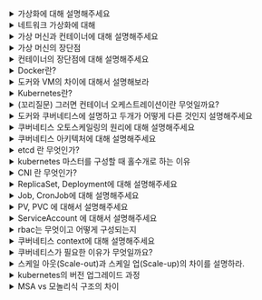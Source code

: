 <details>
<summary>가상화에 대해 설명해주세요</summary>
<div>

##### 가상화의 개념
- 가상화는 물리적 컴퓨터 하드웨어를 추상화하여 논리적인 리소스를 만들어내는 기술입니다.
- 이를 통해 단일 물리 머신을 마치 여러 대의 머신처럼 사용할 수 있으며, 리소스를 효율적으로 활용할 수 있습니다.
- 가상화는 1960년대부터 시작되었지만, 2000년대 초반 하이퍼바이저 기술이 발전하면서 널리 보급되었습니다. (현재는 컨테이너 가상화가 대세)
##### 가상화의 장점
- 하드웨어 자원의 효율적 활용: 단일 물리 머신을 여러 개의 가상 머신으로 분할하여 사용할 수 있습니다.
- 비용 절감: 하드웨어 투자 비용을 줄일 수 있습니다.
- 유연성 및 확장성 향상: 필요에 따라 가상 머신을 쉽게 생성, 삭제, 이동할 수 있습니다.
- 가용성 및 재해 복구 향상: 가상 머신을 백업하여 장애 발생 시 신속하게 복구할 수 있습니다.
##### 가상화의 활용 분야
- 서버 가상화: 단일 물리 서버에 여러 개의 가상 서버를 구축하여 운영할 수 있습니다.
- 데스크톱 가상화: 사용자 PC의 운영체제, 애플리케이션, 데이터를 가상화하여 중앙에서 관리할 수 있습니다.
- 네트워크 가상화: 물리적 네트워크 장비를 가상화하여 유연한 네트워크 구성이 가능합니다.
- 스토리지 가상화: 물리적 스토리지 장비를 가상화하여 논리적 스토리지 풀을 구성할 수 있습니다.

</div>
</details>

<details>
<summary>
네트워크 가상화에 대해
</summary>
<div>

네트워크 가상화는 네트워크 자원을 추상화하여 물리 네트워크 인프라 위에서 다양한 가상 네트워크를 동시에 운영할 수 있도록 만드는 기술입니다. 이를 통해 하드웨어의 물리적 한계를 넘어서서 네트워크 자원을 더 유연하고 효율적으로 사용할 수 있습니다. 
#### 구현 방법
- VLAN (Virtual Local Area Network): VLAN은 물리적 위치에 상관없이 특정 네트워크 기기들을 같은 네트워크로 묶을 수 있게 해주는 기술입니다. 이를 통해 여러 개의 가상 LAN을 하나의 물리적 네트워크 상에서 운영할 수 있습니다.

- VPN (Virtual Private Network): VPN은 공용 인터넷을 통해 가상의 개인 네트워크를 구축하는 기술입니다. 데이터를 암호화하여 안전하게 전송할 수 있으며, 원격지에서도 내부 네트워크에 안전하게 접속할 수 있게 해줍니다.

- SDN (Software Defined Networking): SDN은 네트워크 제어를 프로그래밍 가능한 중앙 집중식 소프트웨어로 이동시켜, 네트워크 하드웨어의 설정과 관리를 소프트웨어를 통해 자동화합니다. 이를 통해 네트워크 자원을 더 유연하고 효율적으로 관리할 수 있습니다.

- NFV (Network Function Virtualization): NFV는 네트워크 기능을 가상화하여 전통적인 네트워크 하드웨어 장비 없이도 네트워크 서비스를 제공할 수 있게 하는 기술입니다. 예를 들어, 가상 방화벽, 가상 로드 밸런서 등을 소프트웨어로 구현할 수 있습니다.

네트워크 가상화를 통해 네트워크 설계와 운영의 복잡성을 줄이고, 비용을 절감하며, 네트워크 자원의 활용도를 높일 수 있습니다. 또한, 네트워크 서비스와 애플리케이션의 배포 속도를 높여 비즈니스의 민첩성을 향상시킬 수 있습니다.
</div>
</details>

<details>
<summary>가상 머신과 컨테이너에 대해 설명해주세요</summary>
<div>

#### 가상 머신(VM)
가가상 머신은 하이퍼바이저(Hypervisor)라는 소프트웨어를 통해 물리적 하드웨어를 추상화하여 만든 가상의 컴퓨터 환경입니다. 각 가상 머신은 완전한 운영 체제를 포함하며, 하드웨어 자원(CPU, 메모리 등)을 할당 받아 독립적으로 실행됩니다. 이는 서로 다른 운영 체제를 단일 물리 서버에서 동시에 실행할 수 있게 해줍니다. VM은 보안과 격리 수준이 높지만, 운영 체제를 포함한 전체 가상화로 인해 상대적으로 더 많은 리소스를 소모하고 성능 오버헤드가 있을 수 있습니다.(무거운 편이면 시작 및 실행 속도가 느림)

#### 컨테이너
컨테이너는 애플리케이션과 그 종속성을 함께 패키징하여, 어느 환경에서든 동일하게 실행될 수 있도록 설계된 가상화 기술입니다. 컨테이너는 운영 체제 수준에서 가상화되며, 단일 호스트 운영 체제의 커널을 여러 컨테이너가 공유합니다. 따라서 각 컨테이너는 가벼우며, 빠르게 시작되고 종료됩니다. 컨테이너는 애플리케이션 개발과 배포를 더욱 빠르고 효율적으로 만들어주지만, VM에 비해 상대적으로 낮은 격리 수준을 제공합니다.

##### 비교
- 격리 수준: VM은 하드웨어 수준에서 완전히 격리된 환경을 제공하는 반면, 컨테이너는 운영 체제 수준에서 가벼운 격리를 제공합니다.
- 성능: 컨테이너는 운영 체제를 공유하기 때문에 VM보다 리소스 소모가 적고, 시작 시간이 빠릅니다.
- 용도: VM은 높은 격리와 보안이 필요한 환경에 적합하고, 컨테이너는 개발과 배포의 속도와 효율성을 중시하는 환경에 적합합니다.
</div>
</details>

<details>
<summary>가상 머신의 장단점</summary>
<div>

#### 장점
- 격리성(Isolation): 각 가상 머신은 독립된 실행 환경을 가지므로, 한 VM에서 발생하는 문제가 다른 VM에 영향을 주지 않습니다. 이로 인해 보안과 안정성이 향상됩니다.
- 유연성(Flexibility): 다양한 운영 체제를 단일 물리 서버에서 실행할 수 있어, 자원을 효율적으로 활용하고 필요에 따라 쉽게 환경을 변경할 수 있습니다.
- 이식성(Portability): 가상 머신은 컴퓨터의 하드웨어 환경에 구애받지 않고, 다른 물리적 또는 가상의 시스템으로 쉽게 이동할 수 있습니다.
- 복구 용이성: 가상 머신의 스냅샷을 생성하여 시스템의 특정 시점을 저장할 수 있으며, 문제 발생 시 빠르게 이전 상태로 복구할 수 있습니다.
#### 단점
- 성능 오버헤드(Performance Overhead): 가상 머신은 완전한 운영 체제를 실행하기 때문에, 물리적 시스템에 비해 추가적인 리소스(메모리, CPU 등)를 소모하며, 이로 인해 성능 저하가 발생할 수 있습니다.
- 초기 구축 비용 증가: 가상화 소프트웨어와 하드웨어 구매 비용이 추가로 발생합니다
- 관리 복잡성: 여러 가상 머신을 관리하는 것은 복잡할 수 있으며, 효율적인 리소스 관리와 보안 정책 유지에 주의가 필요합니다.

</div>
</details>

<details>
<summary>컨테이너의 장단점에 대해 설명해주세요</summary>
<div>

#### 장점
- 경량화: 컨테이너는 운영 체제(OS)의 커널을 여러 컨테이너가 공유하기 때문에, VM보다 훨씬 적은 리소스를 사용합니다. 이로 인해 빠른 시작과 더 효율적인 리소스 사용이 가능합니다.
- 이식성: 컨테이너는 어플리케이션과 그 의존성을 함께 패키징하기 때문에, 개발 환경에서 운영 환경까지 어떤 환경에서도 동일하게 실행될 수 있습니다.
- 빠른 배포와 확장성: 컨테이너의 가벼움은 빠른 시작을 가능하게 하며, 이는 배포 속도를 향상시키고 확장성을 높입니다.
- 지속적 통합 및 지속적 배포(CI/CD) 지원: 컨테이너는 CI/CD 파이프라인과 잘 통합되어, 빠른 반복 개발과 테스트, 배포를 지원합니다.
#### 단점
- 보안 취약성: 컨테이너는 가상 머신에 비해 격리 수준이 낮기 때문에, 하나의 컨테이너에서 발생한 보안 문제가 호스트 OS나 다른 컨테이너에 영향을 줄 수 있습니다.
- 관리 복잡성: 대규모 컨테이너 환경은 관리가 복잡해질 수 있으며, 이를 위해 Kubernetes와 같은 오케스트레이션 도구가 필요할 수 있습니다.
- 스토리지와 네트워킹: 컨테이너는 일시적인 성격을 가지고 있어, 영속적인 데이터 저장이나 복잡한 네트워킹 설정에 있어서 추가적인 고려가 필요합니다.

</div>
</details>

<details>
<summary>Docker란?</summary>
<div>

docker란 애플리케이션을 컨테이너화 하여 개발, 배포, 실행을 용이하게 해주는 오픈 소스 컨테이너화 플랫폼입니다. 컨테이너는 코드, 런타임, 시스템 도구, 시스템 라이브러리 등 애플리케이션이 실행되는데 필요한 모든 것을 포함하며, 이를 통해 애플리케이션이 다양한 환경에서 일관되게 작동할 수 있도록 합니다.

### 도커의 장점

- 컨테이너화: 애플리케이션과 그 종속성을 컨테이너 내에 패키징하여, 소프트웨어를 깨끗하고 일관된 환경에서 실행할 수 있도록 합니다.

- 이식성: 컨테이너는 Docker가 설치된 모든 시스템에서 실행될 수 있으므로, 개발자는 코드가 다른 환경에서 "그냥 작동한다"는 것을 확신할 수 있습니다.

- 버전 관리 및 재현성: Docker 이미지는 애플리케이션의 특정 상태를 캡처하며, 이를 버전 관리하고 필요할 때 쉽게 롤백할 수 있습니다.

- 개발 및 배포의 일관성: 개발부터 테스팅, 프로덕션에 이르기까지 동일한 Docker 컨테이너를 사용함으로써, 소프트웨어 배포의 일관성과 효율성을 높일 수 있습니다.

- 마이크로서비스 아키텍처: Docker는 마이크로서비스 아키텍처를 채택하는 데 이상적인 플랫폼을 제공합니다. 각 서비스를 독립적인 컨테이너로 배포함으로써, 복잡한 애플리케이션을 보다 쉽게 관리하고 확장할 수 있습니다.

### 도커의 단점

- 일부 애플리케이션 호환성 문제: 도커는 리눅스 운영체제에서 실행 가능한 소프트웨어만 지원하므로, 윈도우나 macOS 환경에서 실행되는 일부 애플리케이션은 호환성 문제가 있을 수 있습니다.
- 보안 이슈: 도커 컨테이너는 호스트 운영체제와 격리되어 있지만, 여전히 보안 취약점이 존재할 수 있습니다. 이를 해결하기 위해 보안 모범 사례를 준수해야 합니다.
- 복잡한 네트워킹: 도커 컨테이너 간 네트워킹을 설정하고 관리하는 것이 복잡할 수 있습니다. 이를 해결하기 위해 오케스트레이션 도구(Kubernetes 등)가 필요합니다.
- 데이터 영속성 문제: 도커 컨테이너는 일회성 실행 환경이므로, 컨테이너 내부의 데이터는 영속적이지 않습니다. 이를 해결하기 위해 볼륨 마운팅 등의 기술이 필요합니다. 

</div>
</details>

<details>
<summary>도커와 VM의 차이에 대해서 설명해보라</summary>
<div>


1. 가상화 방식
   - VM은 하이퍼바이저를 사용하여 물리적 서버를 여러 개의 가상 서버로 분할하고, 각각의 가상 서버에 독립적인 운영체제를 설치합니다.
   - 도커는 컨테이너 기술을 사용하여 애플리케이션과 그 실행에 필요한 라이브러리, 종속성 등을 패키징합니다. 컨테이너는 호스트 운영체제의 커널을 공유하므로 별도의 운영체제가 필요하지 않습니다.
2. 리소스 사용량
   - VM은 각각의 가상 서버에 운영체제가 필요하므로 리소스 사용량이 많습니다.
   - 도커 컨테이너는 호스트 운영체제의 커널을 공유하므로 리소스 사용량이 상대적으로 적습니다.
3. 배포 및 이식성
   - VM은 전체 운영체제를 포함하므로 배포와 이식성이 상대적으로 복잡합니다.
   - 도커 컨테이너는 애플리케이션과 종속성만 포함하므로 배포와 이식성이 용이합니다.
4. 보안
   - VM은 각각의 가상 서버가 독립적이므로 보안이 상대적으로 강합니다.
   - 도커 컨테이너는 호스트 운영체제를 공유하므로 보안 이슈가 발생할 수 있습니다. 이를 해결하기 위해 보안 모범 사례를 준수해야 합니다. 

</div>
</details>

<details>
<summary>Kubernetes란?</summary>
<div>

#### 쿠버네티스 개요
Kubernetes는 컨테이너화된 애플리케이션의 배포, 확장 및 관리를 자동화하기 위한 오픈 소스 시스템입니다. Google이 처음 개발했으며, 현재는 Cloud Native Computing Foundation(CNCF)에서 관리하고 있습니다. Kubernetes는 컨테이너의 배치와 스케일링을 간소화하고, 애플리케이션의 가용성을 높이며, 개발과 운영의 일관성을 유지하는 등 다양한 이점을 제공합니다.
#### 쿠버네티스의 주요 기능
- 컨테이너 배포 및 관리: 컨테이너화된 애플리케이션의 배포, 스케일링, 업데이트 등을 자동화합니다.
- 고가용성: 복제본 관리, 자동 복구 등을 통해 애플리케이션의 가용성을 높입니다.
- 서비스 디스커버리: 컨테이너 간 네트워킹과 로드밸런싱을 제공합니다.
- 스토리지 관리: 영구 볼륨 및 볼륨 클레임을 통해 데이터 저장을 관리합니다.
- 배치 실행: 일회성 작업 실행 및 스케줄링을 지원합니다.
##### 쿠버네티스 구성 요소
- 마스터 노드: 클러스터의 제어 및 관리 역할을 수행합니다.
- 워커 노드: 실제 애플리케이션을 실행하는 컴퓨팅 리소스입니다.
- 컨테이너 런타임: 컨테이너를 실행하는 소프트웨어 엔진입니다.
- kubelet: 워커 노드에서 실행되며 컨테이너의 생명주기를 관리합니다.
- kube-proxy: 네트워크 프록시 역할을 수행하여 서비스 간 네트워킹을 제공합니다.
#### 쿠버네티스의 장점
- 확장성: 클러스터 규모를 쉽게 확장할 수 있습니다.
- 자동화: 컨테이너 배포, 스케일링, 복구 등을 자동화할 수 있습니다.
- 고가용성: 복제본 관리와 자동 복구 기능으로 높은 가용성을 제공합니다.
- 오픈소스: 오픈소스 기반으로 개발되어 커뮤니티의 지속적인 발전이 가능합니다.

</div>
</details>

<details>
<summary>(꼬리질문) 그러면 컨테이너 오케스트레이션이란 무엇일까요?</summary>
<div>

컨테이너 오케스트레이션은 여러 컨테이너가 배포, 관리, 확장 및 네트워킹을 효율적으로 할 수 있도록 자동화하는 프로세스를 말합니다. 대규모 시스템에서 수백 또는 수천 개의 컨테이너를 관리하는 것은 매우 복잡할 수 있으므로, 컨테이너 오케스트레이션 도구는 이러한 과정을 단순화하고 자동화하여 개발자와 시스템 관리자의 부담을 줄여줍니다.

#### 컨테이너 오케스트레이션의 주요 기능
- 자동 배포: 애플리케이션을 컨테이너로 패키징하고, 이를 자동으로 배포합니다.
- 스케일링: 애플리케이션의 수요에 따라 컨테이너의 수를 자동으로 늘리거나 줄입니다.
- 로드 밸런싱과 서비스 발견: 외부 트래픽을 컨테이너로 분산시키고, 컨테이너 간 통신을 용이하게 합니다.
- health check & self-recovery: 컨테이너의 상태를 모니터링하고, 문제가 발생하면 자동으로 복구합니다.
- 컨테이너 간 통신과 네트워킹: 컨테이너가 서로 통신할 수 있도록 네트워크 설정을 관리합니다.
이러한 기능들은 컨테이너 오케스트레이션 도구를 사용하여 구현됩니다. Kubernetes, Docker Swarm, Apache Mesos는 가장 인기 있는 컨테이너 오케스트레이션 도구 중 일부입니다. 
</div>
</details>

<details>
<summary>도커와 쿠버네티스에 설명하고 두개가 어떻게 다른 것인지 설명해주세요</summary>
<div>

#### 도커(Docker)
- 도커는 애플리케이션을 컨테이너화하는 기술입니다. 이는 애플리케이션과 그 종속성을 컨테이너라는 격리된 환경에 패키징하여, 어떤 환경에서도 일관된 실행을 보장합니다.
- 도커는 이미지와 컨테이너를 관리하는데 사용되며, 도커 이미지는 애플리케이션을 실행하는데 필요한 모든 파일과 설정을 포함하고 있습니다. 컨테이너는 이 이미지를 실행한 인스턴스입니다.
- 도커 자체도 기본적인 컨테이너 오케스트레이션 기능을 제공하지만, 대규모 시스템에서는 보통 더 전문화된 오케스트레이션 도구를 사용합니다.
#### 쿠버네티스(Kubernetes)
- 쿠버네티스는 컨테이너화된 애플리케이션의 배포, 확장 및 관리를 자동화하기 위한 오픈소스 시스템입니다. 대규모 환경에서 컨테이너를 효율적으로 운영하기 위해 설계되었습니다.
- 쿠버네티스는 컨테이너의 배치, 스케일링, 업데이트, 서비스 디스커버리와 같은 복잡한 관리 작업을 자동화합니다. 이를 통해 개발자는 애플리케이션 개발에 더 집중할 수 있습니다.
- 쿠버네티스는 클러스터라는 형태로 구성되어 있으며, 여러 노드(컨테이너가 실행되는 물리적 또는 가상의 서버) 위에 애플리케이션을 분산시키고 관리합니다.
#### 도커와 쿠버네티스의 차이점
- 도커는 컨테이너를 생성하고 실행하는 기술의 핵심입니다. 컨테이너를 효율적으로 만들고, 실행하며, 관리하는 것에 초점을 맞춥니다.
- 쿠버네티스는 이러한 컨테이너들을 대규모로 관리하기 위한 시스템입니다. 여러 도커 컨테이너를 오케스트레이션하여, 애플리케이션의 배포, 확장 및 운영을 자동화합니다.

</div>
</details>

<details>
<summary>쿠버네티스 오토스케일링의 원리에 대해 설명해주세요</summary>
<div>

쿠버네티스(Kubernetes)의 오토스케일링(Auto-Scaling)은 시스템의 리소스 사용량에 따라 자동으로 파드(Pod)의 수를 조정하는 기능입니다.

##### Horizontal Pod Autoscaler (HPA)
HPA는 파드의 수를 수평적으로 조정하여 애플리케이션을 스케일링합니다. HPA는 주로 CPU 사용량이나 메모리 사용량과 같은 메트릭을 기반으로 파드의 수를 자동으로 늘리거나 줄입니다.

- 동작 원리: HPA는 쿠버네티스 메트릭 API를 통해 파드의 평균 리소스 사용량을 주기적으로 체크합니다. 사용량이 사용자가 설정한 임계값을 초과하면, HPA는 파드의 수를 늘려 부하를 분산시킵니다. 반대로, 리소스 사용량이 임계값 아래로 떨어지면 파드의 수를 줄여 리소스 낭비를 방지합니다.

##### Vertical Pod Autoscaler (VPA)
VPA는 파드의 리소스 요청(requests) 및 한도(limits)를 수직적으로 조정하여 애플리케이션을 스케일링합니다. VPA는 파드가 필요로 하는 CPU와 메모리 양을 자동으로 조정함으로써, 파드가 최적의 리소스를 사용하도록 합니다.

- 동작 원리: VPA는 파드의 리소스 사용 패턴을 분석하여, 각 파드에 대한 최적의 CPU와 메모리 요청 값을 추천합니다. 실제 리소스 사용량이 추천 값과 크게 다를 경우, VPA는 파드를 재시작하고 새로운 리소스 요청 값으로 파드를 구성합니다. 이 과정은 파드가 효율적으로 리소스를 사용하도록 돕습니다.

##### Cluster Autoscaler
또한, 쿠버네티스는 클러스터 자체의 노드 수를 자동으로 조정하는 Cluster Autoscaler도 지원합니다. 파드에 대한 요구가 증가하여 현재 클러스터의 자원으로는 충분하지 않을 때, Cluster Autoscaler는 자동으로 새로운 노드를 추가합니다. 반대로, 많은 노드들이 충분히 활용되지 않을 때는 노드를 제거하여 리소스를 효율적으로 관리합니다.

</div>
</details>

<details>
<summary>쿠버네티스 아키텍처에 대해 설명해주세요</summary>
<div>

마스터 노드(Master Node): 쿠버네티스 클러스터의 관리 및 조정을 담당합니다. 주요 구성 요소는 다음과 같습니다:

API 서버(api-server): 쿠버네티스 API를 제공하며, 사용자, 외부 시스템, 클러스터 내 다른 구성 요소와의 통신 인터페이스 역할을 합니다.
클러스터 저장소(etcd): 클러스터의 모든 상태와 구성을 저장하는 분산 키-값 저장소입니다.
스케줄러(scheduler): 새로 생성된 파드를 적절한 워커 노드에 할당하는 역할을 합니다.
컨트롤러 매니저(controller-manager): 노드 상태, 파드 복제, 엔드포인트 생성 등 다양한 클러스터 상태를 관리하고 조정합니다.
워커 노드(Worker Node): 실제 컨테이너화된 애플리케이션을 실행하는 물리적 또는 가상 머신입니다. 주요 구성 요소는 다음과 같습니다:

쿠블릿(kubelet): 마스터 노드의 명령을 받아 워커 노드에서 컨테이너를 실행하고 관리하는 에이전트입니다.
컨테이너 런타임(container runtime): 컨테이너 실행을 담당하는 소프트웨어로, Docker, containerd 등이 있습니다.
쿠브 프록시(kube-proxy): 워커 노드의 네트워크 프록시로, 쿠버네티스 서비스의 네트워크 통신을 관리합니다.
에티컬 etcd: 클러스터의 모든 구성 정보와 상태 정보를 저장하는 분산 키-값 저장소입니다. 클러스터의 브레인 역할을 하며, 모든 변경 사항은 여기에 저장됩니다.

서비스(Service): 파드의 동적인 집합에 안정적인 네트워크 주소를 제공합니다. 서비스는 파드 간의 통신 및 외부로의 노출을 용이하게 합니다.

네임스페이스(Namespace): 다수의 팀 또는 프로젝트 간의 리소스를 격리하여 관리할 수 있게 해주는 가상 클러스터입니다.


![Untitled](https://prod-files-secure.s3.us-west-2.amazonaws.com/c83d9de0-c055-40be-92e6-a905a5c039c7/1c48c94f-c225-430c-a179-cb0a0dfc0393/Untitled.png)

클러스터의 VM은 크게 ContralPlane와 Worker노드로 나눠지며, 컨트롤 플레인과 노드는 각각의 VM을 사용합니다. 그리고 컨트롤 플레인 보다는 노드의 개수가 일반적으로 더 많습니다. 

마스터-노드 구조로, 모든 명령은 마스터의 API 서버를 호출하고 노드는 마스터와 통신하면서 필요한 작업을 수행합니다.

- 컨트롤 플레인은 노드들을 관리하는 역할을 하고, api-server(모든 요청을 처리하는 핵심 **모듈**), etcd(key-value 저장소), kube-scheduler(노드가 배정되지 않은 새로 생성된 파드를 감지하고 실행할 노드를 선택) 등으로 구성됩니다.
- 노드는 kubelet(파드의 생명 주기 관리)과 kube-proxy(파드로 연결되는 네트워크를 관리) 등으로 구성됩니다.

</div>
</details>

<details>
<summary>etcd 란 무엇인가?</summary>
<div>

https://tech.kakao.com/2021/12/20/kubernetes-etcd/

etcd는 분산 시스템에서 컨트롤 플레인에 위치하여 모든 데이터(구성 정보)와 서비스 발견을 위해 사용되는 오픈 소스 키-값 저장소입니다. 구글의 Chubby 논문에 영감을 받아 CoreOS 팀에 의해 개발되었습니다. 주로 분산 시스템의 데이터 일관성과 관리를 위해 사용되며, 특히 Kubernetes의 백엔드 스토리지로 널리 쓰입니다. etcd는 분산 시스템에 필요한 중요한 정보(구성 데이터, 상태 데이터, Kubernetes 메타데이터 등)를 저장하고 관리합니다.

#### etcd의 주요 특징

- 분산 시스템 지원: etcd는 Raft 합의 알고리즘을 사용하여 네트워크 파티션과 장애 상황에서도 데이터의 일관성을 유지합니다. 이를 통해 클러스터의 각 노드가 동일한 데이터를 보유하도록 보장합니다.

- 높은 가용성: etcd는 높은 가용성을 제공하기 위해 설계되었습니다. 클러스터 내의 여러 인스턴스를 통해 단일 실패 지점이 없도록 하며, 장애가 발생하더라도 시스템의 가용성을 유지할 수 있습니다.

- 키-값 저장소: etcd는 간단한 키-값 저장소로써 작동합니다. 이는 설정, 서비스 발견, 클러스터 상태 등의 데이터를 저장하고 관리하는 데에 사용됩니다.

- 보안: etcd는 TLS를 통한 통신 암호화와 클라이언트 인증을 지원하여 보안성을 강화합니다.

- 감시 및 이벤트 알림: etcd는 키의 변경 사항을 감시하고 변경 시 이벤트를 발생시키는 기능을 제공합니다. 이를 통해 분산 시스템 내에서 다양한 이벤트에 대응할 수 있습니다.

Kubernetes에서 etcd는 클러스터의 모든 상태 정보를 저장하는 중요한 컴포넌트로 사용됩니다. 예를 들어, 포드, 서비스, 레플리케이션 컨트롤러 등의 정보가 etcd에 저장되며, Kubernetes API 서버를 통해 이 정보에 접근합니다. 이를 통해 Kubernetes 클러스터의 상태를 일관되게 유지하고, 클러스터 관리를 효율적으로 수행할 수 있습니다.

---
##### Raft 합의 알고리즘
etcd는 분산 시스템에서 데이터의 일관성을 유지하기 위해 Raft 합의 알고리즘을 사용합니다. Raft는 분산된 시스템에서 모든 노드가 동일한 순서로 로그 항목을 적용하여 최종적으로 일관된 상태를 유지할 수 있도록 설계된 합의 알고리즘입니다. 이는 시스템의 안정성과 가용성을 보장하는 핵심 요소입니다.

##### Raft 합의 알고리즘의 주요 특징

- 리더 선출(Leader Election): Raft 클러스터는 리더와 팔로워로 구성되며, 모든 변경 사항은 리더를 통해 처리됩니다. 클러스터 내에서 리더가 실패하거나 네트워크 분할이 발생할 경우, 팔로워 중 하나가 새로운 리더로 선출됩니다.

- 로그 복제(Log Replication): 리더는 변경 사항(예: 키-값 쌍의 업데이트)을 로그 항목으로 클러스터의 다른 노드(팔로워)에 복제합니다. 팔로워들은 이 로그 항목을 자신의 로그에 추가하고, 리더에게 성공적으로 추가했음을 알립니다.

- 안전한 로그 적용(Safe Log Application): 로그 항목은 모든 노드가 동일한 순서로 적용해야 합니다. 이를 위해, 로그 항목은 대다수의 노드에 복제되고 합의된 후에만 적용됩니다. 이 과정은 시스템 전체에서 일관된 상태를 유지하는 데 필수적입니다.

- 임시 리더(Term Concept): Raft는 시간을 임시(terms)로 나누며, 각 임시는 새로운 리더 선출로 시작됩니다. 이는 클러스터의 리더십 변경을 관리하는 데 도움이 됩니다.

- 고가용성 및 장애 내성(Fault Tolerance): Raft 알고리즘은 네트워크 분할과 노드 실패를 포함한 다양한 장애 상황에서도 클러스터의 일관성과 가용성을 유지합니다. 대다수의 노드가 동작하는 한, 클러스터는 계속해서 정상적으로 작동할 수 있습니다.

Raft는 그 구현의 단순성과 이해하기 쉬운 합의 메커니즘으로 인해 많은 분산 시스템에서 선호되는 합의 알고리즘입니다. etcd는 이러한 Raft 알고리즘을 통해 분산 시스템에서의 데이터 일관성과 고가용성을 보장합니다.


</div>
</details>

<details>
<summary>
kubernetes 마스터를 구성할 때 홀수개로 하는 이유
</summary>
<div>

Kubernetes 클러스터에서 마스터 노드를 홀수 개로 구성하는 이유는 고가용성과 브레인 스플리팅(brain splitting) 문제를 방지하기 위함입니다. 이 구조는 특히 분산 시스템에서 결정을 내리는 데 있어 중요한 역할을 하는 컨센서스 알고리즘과 관련이 있습니다.

#### 고가용성(High Availability)
Kubernetes 클러스터는 여러 마스터 노드를 통해 고가용성을 달성할 수 있습니다. 만약 하나의 마스터 노드가 실패하더라도, 나머지 노드들이 클러스터의 관리와 운영을 계속 수행할 수 있습니다. 홀수 개의 마스터 노드를 사용하면, 과반수(majority)의 노드가 정상 작동해야만 전체 시스템의 결정을 내릴 수 있기 때문에 더 안정적인 시스템 운영이 가능합니다.

#### 브레인 스플리팅(Brain Splitting) 방지
브레인 스플리팅이란 네트워크 파티션으로 클러스터가 서로 소통할 수 없는 두 개 이상의 부분으로 나뉘었을 때 발생하는 문제입니다. 이 경우 각 부분은 다른 부분이 다운되었다고 판단하고 자신이 클러스터의 주된 부분이라고 생각할 수 있습니다. 홀수 개의 마스터 노드를 사용하면, 네트워크가 분리되더라도 하나의 부분이 반드시 과반수 이상의 노드를 포함하게 됩니다. 이를 통해 어느 한 쪽이 클러스터의 유효한 결정을 내리고 운영을 계속할 수 있게 합니다.

#### 컨센서스 알고리즘(Consensus Algorithm)
쿠버네티스는 etcd와 같은 분산 데이터 스토어를 사용하여 클러스터의 상태를 저장합니다. etcd는 Raft 컨센서스 알고리즘을 사용하는데, 이 알고리즘은 클러스터 내의 노드 간에 데이터를 일관되게 유지하기 위해 과반수의 동의가 필요합니다. 홀수 개의 노드를 가짐으로써, 클러스터가 결정을 내리고 쿠버네티스의 상태를 일관되게 유지하는 데 필요한 과반수를 더 쉽게 달성할 수 있습니다.

이러한 이유로, 쿠버네티스 클러스터의 마스터 노드는 고가용성과 안정성을 보장하기 위해 홀수 개로 구성하는 것이 일반적입니다.
</div>
</details>


<details>
<summary>CNI 란 무엇인가?</summary>
<div>

CNI(Container Network Interface, 컨테이너 네트워크 인터페이스)는 컨테이너의 네트워킹을 설정하기 위한 표준입니다. Kubernetes(쿠버네티스)와 같은 컨테이너 오케스트레이션 시스템에서 널리 사용됩니다. CNI는 컨테이너를 네트워크에 연결하고, 네트워크 인터페이스를 구성하며, IP 주소를 할당하는 등의 작업을 담당합니다.

CNI는 플러그인 아키텍처를 기반으로 설계되었습니다. 이는 다양한 네트워킹 솔루션들이 CNI 표준을 준수하는 플러그인 형태로 개발될 수 있음을 의미합니다. 따라서 사용자는 자신의 필요에 맞는 CNI 호환 네트워크 플러그인을 선택하여 사용할 수 있습니다. 예를 들어, Calico, Flannel, Weave Net 등 다양한 CNI 플러그인이 쿠버네티스 환경에서 네트워킹 솔루션으로 사용될 수 있습니다.

CNI의 주요 기능은 다음과 같습니다:

네트워크 인터페이스 생성 및 삭제: 컨테이너가 생성될 때 네트워크 인터페이스를 생성하고, 컨테이너가 제거될 때 해당 인터페이스를 삭제합니다.

IP 주소 할당: 컨테이너에 IP 주소를 할당합니다. 이는 고정 IP 또는 동적 IP가 될 수 있습니다.

라우팅 및 네트워크 정책 설정: 컨테이너 간의 통신을 위한 라우팅 규칙을 설정하고, 네트워크 정책을 적용하여 네트워크 보안을 강화합니다.

네트워크 리소스 관리: 네트워크 대역폭, QoS(Quality of Service) 등 네트워크 리소스의 관리를 지원할 수 있습니다.

</div>
</details>

<details>
<summary>ReplicaSet, Deployment에 대해 설명해주세요</summary>
<div>

ReplicaSet과 Deployment는 쿠버네티스(Kubernetes)에서 애플리케이션의 배포 및 스케일링을 관리하는 데 사용되는 리소스입니다. 이 두 리소스는 애플리케이션의 가용성을 유지하고 여러 인스턴스를 관리하는 데 중요한 역할을 합니다.

#### ReplicaSet
ReplicaSet은 지정된 수의 파드 복제본이 항상 실행되도록 보장합니다. ReplicaSet의 주요 목적은 가용성을 유지하는 것으로, 지정된 수의 파드 복제본이 항상 실행 중임을 보장합니다. 만약 파드가 실패하거나 삭제되면, ReplicaSet은 새로운 파드를 생성하여 원하는 상태를 유지합니다. ReplicaSet은 파드의 선택자(selector)를 통해 관리할 파드를 결정하며, 이 선택자는 레이블을 통해 파드를 식별합니다.

#### Deployment
Deployment는 ReplicaSet의 상위 개념으로, 애플리케이션의 배포, 업데이트 및 롤백을 관리합니다. Deployment는 ReplicaSet을 사용하여 배포의 상태를 관리하지만, 추가적으로 애플리케이션의 업데이트를 선언적으로 관리할 수 있는 기능을 제공합니다. 예를 들어, 새로운 애플리케이션 버전을 배포할 때 Deployment는 새로운 ReplicaSet을 생성하고, 점진적으로 기존 파드를 새로운 버전의 파드로 교체하여 업데이트를 진행합니다. 또한, 배포가 실패할 경우 이전 버전으로 롤백할 수 있는 기능도 제공합니다.

Deployment와 ReplicaSet의 주요 차이점은 Deployment가 애플리케이션의 업데이트와 롤백을 관리할 수 있다는 점입니다. ReplicaSet은 단순히 지정된 수의 파드 복제본이 실행되도록 유지하는 반면, Deployment는 애플리케이션의 배포 상태를 보다 세밀하게 제어할 수 있습니다.

쿠버네티스에서는 일반적으로 단순한 스케일링 이상의 기능이 필요할 때 Deployment를 사용하며, 이를 통해 애플리케이션의 배포, 업데이트 및 롤백을 쉽게 관리할 수 있습니다.

</div>
</details>

<details>
<summary>Job, CronJob에 대해 설명해주세요</summary>
<div>

### Job
Kubernetes에서 Job은 한 번 실행되고 종료되는 작업을 생성하기 위해 사용됩니다. Job은 하나 이상의 Pod를 생성하고, 지정된 수의 Pod가 성공적으로 완료될 때까지 실행됩니다. Pod가 실패할 경우, Job은 정책에 따라 실패한 Pod를 재시도할 수 있습니다.

##### Job의 주요 사용 사례
- 데이터 처리나 분석 작업
- 백업 작업
- 배치 처리 작업
###### Job의 예시
```yaml
apiVersion: batch/v1
kind: Job
metadata:
  name: example-job
spec:
  template:
    spec:
      containers:
      - name: example
        image: busybox
        command: ["sh", "-c", "echo Hello Kubernetes! && sleep 30"]
      restartPolicy: Never
  backoffLimit: 4
```
위의 예시에서 backoffLimit은 Job이 실패했을 때 재시도하는 횟수를 제한합니다.

### CronJob
CronJob은 주기적으로 반복되는 Job을 실행하기 위해 사용됩니다. CronJob은 crontab(유닉스 계열 시스템에서 사용되는 시간 기반 작업 스케줄러)과 유사한 스케줄을 정의하여, 정해진 시간 또는 주기에 따라 Job을 자동으로 생성하고 실행합니다.

##### CronJob의 주요 사용 사례
- 정기적인 데이터베이스 백업
- 정기적인 이메일 발송
- 주기적인 리포트 생성
##### CronJob의 예시
```yaml
apiVersion: batch/v1beta1
kind: CronJob
metadata:
  name: example-cronjob
spec:
  schedule: "*/5 * * * *"
  jobTemplate:
    spec:
      template:
        spec:
          containers:
          - name: example
            image: busybox
            command: ["sh", "-c", "date; echo Hello from the Kubernetes cluster"]
          restartPolicy: OnFailure
```
위의 예시에서 schedule 필드는 작업이 실행될 스케줄을 cron 형식으로 정의합니다. 이 경우, 매 5분마다 작업이 실행됩니다.

요약하자면, Job과 CronJob은 Kubernetes에서 일회성 작업과 주기적인 작업을 관리하는 데 유용한 리소스입니다. Job은 단일 작업을 실행하는 반면, CronJob은 주기적으로 반복되는 작업을 위해 사용됩니다.
</div>
</details>

<details>
<summary>PV, PVC 에 대해서 설명해주세요</summary>
<div>

### Persistent Volume (PV)
PV는 클러스터 내의 스토리지 볼륨을 나타내며, 관리자에 의해 프로비저닝되거나 스토리지 클래스를 사용하여 동적으로 프로비저닝될 수 있습니다. PV는 특정 스토리지 사이즈, 액세스 모드(예: ReadWriteOnce, ReadOnlyMany, ReadWriteMany), 그리고 실제 스토리지 시스템(예: NFS, iSCSI, 클라우드 제공 스토리지 서비스 등)에 대한 정보를 포함합니다. PV는 클러스터 리소스로, 여러 사용자 간에 공유될 수 있습니다.

### Persistent Volume Claim (PVC)
PVC는 사용자가 PV를 요청할 때 사용하는 리소스입니다. 사용자는 PVC를 통해 필요한 스토리지의 크기와 액세스 모드를 명시할 수 있으며, 쿠버네티스 시스템은 이 요구 사항을 만족하는 PV를 찾아 자동으로 바인딩합니다. PVC와 PV 간의 바인딩은 일대일 매핑으로 이루어지며, PVC가 PV에 바인딩되면, 그 PV는 다른 PVC에 의해 요청될 수 없습니다.

#### PV와 PVC의 작동 원리
- 스토리지 프로비저닝: 관리자는 PV를 수동으로 생성하거나, 스토리지 클래스를 통해 동적 프로비저닝을 설정할 수 있습니다.
- PVC 생성: 사용자는 필요한 스토리지의 크기와 액세스 모드를 지정하여 PVC를 생성합니다.
- PV 바인딩: 쿠버네티스는 PVC 요구사항을 만족하는 PV를 찾아 자동으로 바인딩합니다. 해당 PV는 이후 다른 PVC에 의해 요청될 수 없습니다. (1대1 양방향 바인딩 claimRef)
- 스토리지 사용: Pod는 PVC를 통해 바인딩된 PV에 접근하여 데이터를 읽고 쓸 수 있습니다.
- 정리: PVC를 삭제하면, 바인딩된 PV의 재사용 정책에 따라 PV가 자동으로 재사용(Retain)되거나 삭제될 수 있습니다.
PV와 PVC는 쿠버네티스에서 데이터의 영속성을 관리하고, 다양한 스토리지 옵션에 대한 추상화를 제공하여, 애플리케이션의 스토리지 요구사항을 유연하게 충족할 수 있게 합니다.

</div>
</details>

<details>
<summary>ServiceAccount 에 대해서 설명해주세요</summary>
<div>

쿠버네티스(Kubernetes)에서 ServiceAccount(서비스 계정)은 파드(Pod)가 쿠버네티스 API와 상호 작용할 때 사용하는 계정입니다. 각 서비스 계정은 특정 네임스페이스(Namespace)에 속하며, 주로 파드 내에서 실행되는 애플리케이션이 쿠버네티스 API와 안전하게 통신할 수 있도록 인증 및 권한 부여를 제공합니다.

##### 서비스 계정의 주요 특징 및 용도
- 자동 생성과 관리: 쿠버네티스는 기본적으로 'default' 서비스 계정을 자동으로 생성하고, 파드가 명시적으로 서비스 계정을 지정하지 않는 경우 이 계정을 사용합니다. 사용자는 특정 작업이나 애플리케이션의 권한 요구사항에 맞춰 추가적인 서비스 계정을 생성할 수 있습니다.

- API 접근 제어: 서비스 계정은 파드가 쿠버네티스 API에 접근할 때 필요한 인증 정보를 포함합니다. 이를 통해 파드는 쿠버네티스 클러스터 내의 다른 리소스를 조회, 생성, 수정하는 등의 작업을 수행할 수 있습니다.

- Role-Based Access Control(RBAC)과의 연동: 서비스 계정은 RBAC 정책과 연동되어, 파드 또는 애플리케이션이 수행할 수 있는 작업의 범위를 제한합니다. 이를 통해 최소 권한 원칙을 적용하고, 시스템 보안을 강화할 수 있습니다.

- Secrets 관리: 서비스 계정은 Secret 리소스를 사용하여 API 토큰과 같은 인증 정보를 안전하게 저장하고 관리합니다. 이러한 Secret은 자동으로 파드에 마운트되어 애플리케이션이 API와 통신할 때 사용될 수 있습니다.

##### 서비스 계정 사용 예
- 외부 데이터베이스 접근: 파드 내부에서 실행되는 애플리케이션이 외부 데이터베이스에 접근할 필요가 있을 때, 서비스 계정을 통해 필요한 인증 정보를 안전하게 관리하고 사용할 수 있습니다.

- CI/CD 파이프라인: 쿠버네티스 클러스터 내에서 실행되는 CI/CD 작업에서 서비스 계정을 사용하여 리소스를 생성, 수정, 삭제하는 등의 작업을 안전하게 수행할 수 있습니다.

</div>
</details>

<details>
<summary>
rbac는 무엇이고 어떻게 구성되는지
</summary>
<div>

RBAC(Role-Based Access Control)는 쿠버네티스(Kubernetes)에서 리소스에 대한 접근 제어를 관리하는 데 사용되는 중요한 메커니즘입니다. 사용자, 서비스 계정 또는 파드가 쿠버네티스 API에 요청을 할 때, RBAC는 해당 요청이 허용되는지 여부를 결정합니다. RBAC는 역할(Role)과 역할 바인딩(RoleBinding) 또는 클러스터 역할(ClusterRole)과 클러스터 역할 바인딩(ClusterRoleBinding)을 사용하여 구성됩니다.

#### RBAC 구성 요소
##### Role/ClusterRole
- Role은 특정 네임스페이스에 국한된 권한을 정의합니다. 예를 들어, 특정 네임스페이스에서 파드를 조회하거나 생성할 수 있는 권한을 부여할 수 있습니다.
- ClusterRole은 클러스터 수준에서 권한을 정의하며, 이는 클러스터 전체 리소스(예: 노드) 또는 네임스페이스 자체와 같이 네임스페이스에 속하지 않는 리소스에 대한 접근을 제어할 수 있습니다.
##### RoleBinding/ClusterRoleBinding:
- RoleBinding은 특정 네임스페이스 내에서 하나 이상의 사용자, 그룹 또는 서비스 계정에게 Role을 할당합니다.
- ClusterRoleBinding은 클러스터 전체 수준에서 하나 이상의 사용자, 그룹 또는 서비스 계정에게 ClusterRole을 할당합니다.

#### RBAC 설정 예시
##### Role 생성 예시

```yaml
apiVersion: rbac.authorization.k8s.io/v1
kind: Role
metadata:
  namespace: mynamespace
  name: pod-reader
rules:
- apiGroups: [""]
  resources: ["pods"]
  verbs: ["get", "watch", "list"]
```
##### RoleBinding 생성 예시
```yaml
apiVersion: rbac.authorization.k8s.io/v1
kind: RoleBinding
metadata:
  name: read-pods
  namespace: mynamespace
subjects:
- kind: User
  name: "janedoe"
  apiGroup: rbac.authorization.k8s.io
roleRef:
  kind: Role
  name: pod-reader
  apiGroup: rbac.authorization.k8s.io
```
#### 주요 고려 사항
- RBAC는 최소 권한 원칙을 따라야 합니다. 사용자 또는 서비스 계정에 필요한 최소한의 권한만 부여해야 합니다.
- 네임스페이스 수준의 리소스 관리가 필요한 경우 Role/RoleBinding을, 클러스터 전체 리소스 관리가 필요한 경우 ClusterRole/ClusterRoleBinding을 사용합니다.
- RBAC 설정은 보안과 관련된 중요한 부분이므로, 권한 할당 시 신중을 기해야 합니다.
- RBAC를 통해 쿠버네티스 클러스터 내에서의 세밀한 접근 제어가 가능해지며, 이를 통해 보안을 강화하고 필요한 사용자나 서비스 계정만이 특정 리소스에 접근할 수 있도록 할 수 있습니다.
</div>
</details>

<details>
<summary>쿠버네티스 context에 대해 설명해주세요</summary>
<div>

쿠버네티스에서 context는 사용자가 하나 이상의 쿠버네티스 클러스터에 접근하기 위해 사용하는 구성 정보의 집합(쿠버네티스 클러스터, 사용자, 네임스페이스 정보를 조합)입니다. kubectl 명령어를 사용할 때, context는 어떤 쿠버네티스 클러스터에 연결할지, 어떤 사용자의 인증 정보를 사용할지, 그리고 어떤 네임스페이스에서 작업할지를 결정합니다.

#### 주요 구성 요소
- 클러스터: 클러스터의 서버 주소와 인증에 필요한 정보(인증서, 키 등)를 포함합니다.
- 사용자: API 서버에 접근할 때 사용할 인증 정보(토큰, 클라이언트 인증서 등)를 포함합니다.
- 네임스페이스: 기본적으로 사용할 네임스페이스를 지정합니다. 네임스페이스를 지정하지 않으면 default 네임스페이스가 사용됩니다.
#### Context 설정하기
쿠버네티스 context는 ~/.kube/config 파일에 저장됩니다. 이 파일은 클러스터, 사용자, context를 정의하고, 현재 사용 중인 context를 지정합니다. 사용자는 kubectl config 명령어를 사용하여 이 파일을 관리할 수 있습니다. 예를 들어, kubectl config use-context my-context 명령어를 사용하여 my-context라는 context를 활성화할 수 있습니다.(`kubectl config get-contexts` 목록 조회)

#### 사용 사례
- 다중 클러스터 관리: 개발, 스테이징, 프로덕션 등 다양한 환경의 클러스터를 관리해야 하는 경우, 각 환경에 대한 context를 설정하고 필요에 따라 쉽게 전환할 수 있습니다.
- 접근 권한 분리: 다른 사용자 또는 네임스페이스에 대해 다른 접근 권한을 가지는 경우, 각 사용 사례에 맞는 context를 설정하여 보안을 강화할 수 있습니다.


kubectl config 명령어를 통해 현재 설정된 context를 확인하고, 새로운 context를 추가하거나 기존의 것을 수정할 수 있습니다. 이를 통해 사용자는 쿠버네티스 클러스터와의 상호작용을 보다 효율적으로 관리할 수 있습니다.
</div>
</details>

<details>
<summary>쿠버네티스가 필요한 이유가 무엇일까요?</summary>
<div>

#### 확장성 및 유연성
- 애플리케이션의 워크로드에 따라 신속하게 확장하거나 축소할 수 있습니다.
- 다양한 서비스로 구성된 애플리케이션을 효과적으로 관리할 수 있습니다.

#### 컨테이너 관리 효율화
- 프로덕션 환경에서 컨테이너를 관리하는 효율적인 방법을 제공합니다.
- 애플리케이션을 쉽게 패키징하고 실행할 수 있습니다.

#### 자동화된 배포 및 관리
- 컨테이너화된 애플리케이션의 배포, 관리, 확장을 자동화합니다.
- 로드 밸런싱, 스토리지 관리, 네트워킹 등의 기능을 제공합니다.

#### 높은 가용성 및 신뢰성
- 애플리케이션의 가용성과 신뢰성을 높일 수 있습니다.
- 자동 복구, 자동 확장 등의 기능으로 안정적인 운영이 가능합니다. 

#### 생산성 향상
- 개발자와 운영팀의 생산성을 높일 수 있습니다. 
- 애플리케이션의 이식성과 포터빌리티를 높여줍니다. 
</div>
</details>

<details>
<summary>스케일 아웃(Scale-out)과 스케일 업(Scale-up)의 차이를 설명하라.</summary>
<div>

### 스케일 아웃(Scale-out)
스케일 아웃은 시스템의 성능을 향상시키기 위해 추가적인 노드나 인스턴스를 시스템에 추가하는 방식입니다. 이는 서버의 수를 늘림으로써 처리 능력을 확장하는 방식으로, 분산 시스템에서 흔히 사용됩니다. 스케일 아웃 방식은 일반적으로 탄력성이 뛰어나고, 필요에 따라 리소스를 유연하게 추가하거나 제거할 수 있는 장점이 있습니다. 예를 들어, 웹 애플리케이션의 트래픽이 증가할 때, 추가적인 웹 서버를 배치하여 부하를 분산시키는 것이 스케일 아웃의 예입니다.

### 스케일 업(Scale-up)
스케일 업은 기존의 시스템이나 서버의 성능을 강화하는 방법입니다. 이는 하드웨어의 성능을 향상시키기 위해 CPU, RAM, 스토리지 같은 리소스를 추가하는 방식입니다. 스케일 업은 시스템의 복잡성을 크게 증가시키지 않으면서 성능을 향상시킬 수 있는 방법으로, 간단한 작업이나 단일 시스템의 성능을 빠르게 향상시키고 싶을 때 유용합니다. 예를 들어, 데이터베이스 서버에 더 많은 메모리를 추가하거나 더 빠른 CPU로 업그레이드하는 것이 스케일 업의 예입니다.

##### 차이점
스케일 아웃은 추가적인 하드웨어나 서버를 도입하여 시스템을 확장하는 반면, 스케일 업은 기존의 시스템 또는 서버 내부의 리소스를 업그레이드하여 성능을 향상시킵니다.
스케일 아웃은 일반적으로 탄력성과 확장성이 뛰어나고, 클라우드 환경에서 효과적인 접근 방식입니다. 반면, 스케일 업은 하드웨어 한계에 도달할 때까지만 성능을 향상시킬 수 있으며, 일정 수준 이상의 성능 향상을 위해서는 비용이 기하급수적으로 증가할 수 있습니다.
스케일 아웃은 시스템의 고가용성과 장애 복구 능력을 향상시킬 수 있지만, 스케일 업은 단일 장애 지점(Single Point of Failure, SPOF) 문제를 해결하지 못할 수 있습니다.

</div>
</details>


<details>
<summary>
kubernetes의 버전 업그레이드 과정
</summary>

<div>
##### 공식 문서 가이드가 잘나와있기 때문에 참고해서 준비!
https://kubernetes.io/ko/docs/tasks/administer-cluster/kubeadm/kubeadm-upgrade/

Kubernetes 클러스터를 새로운 버전으로 업그레이드하는 것은 중요한 작업입니다. 새로운 기능과 버그 수정을 활용하고 보안 취약점을 해결하기 위해서입니다.

##### Kubernetes 클러스터 업그레이드 시 주요 고려사항
- 업그레이드 경로: 현재 버전에서 목표 버전으로 안전하게 업그레이드할 수 있는 경로를 선택해야 합니다.
- 데이터 백업: 업그레이드 전 클러스터의 중요한 데이터를 백업해야 합니다.
- 워크로드 마이그레이션: 업그레이드 중 워크로드가 중단되지 않도록 관리해야 합니다.
- 호환성 검토: 새로운 버전의 Kubernetes가 기존 애플리케이션과 호환되는지 확인해야 합니다.

kubeadm을 사용하여 Kubernetes 클러스터를 업그레이드하는 과정은 몇 가지 주요 단계로 나눌 수 있습니다. 여기에는 사전 준비 작업, 컨트롤 플레인 업그레이드, 그리고 워커 노드 업그레이드가 포함됩니다. 아래의 지침은 고가용성(High Availability, HA) 설정에 있는 클러스터에도 적용될 수 있으나, HA 클러스터의 경우 추가 고려 사항이 필요할 수 있습니다.

1. 사전 준비
   - 업그레이드 전 확인 사항
     - 현재 실행 중인 클러스터의 버전을 확인합니다.
     - 대상 버전과의 호환성, 릴리스 노트, 변경 사항을 검토합니다.
   - 백업
     - 중요한 데이터와 설정, 특히 etcd 데이터베이스의 백업을 수행합니다.
   - 도구 업그레이드
     - kubeadm, kubectl, kubelet의 버전을 클러스터 업그레이드 대상 버전으로 업그레이드합니다.
2. 컨트롤 플레인 업그레이드
   - 컨트롤 플레인 노드 준비
     - 업그레이드를 시작하기 전에 컨트롤 플레인 노드를 고려합니다. HA 클러스터의 경우 하나의 컨트롤 플레인 노드씩 순차적으로 업그레이드합니다.(이때 첫번째 컨트롤 플레인 노드만 `kubeadm upgrade plan`과 cni 플러그인 업데이트를 수행하면 되고 두번째 컨트롤 플레인 노드는 `kubeadm upgrade apply` 대신 `kubeadm upgrade node` 명령어를 사용한다.)
   - kubeadm 업그레이드 실행
     - `kubeadm upgrade apply <version>` 명령을 사용하여 컨트롤 플레인을 업그레이드합니다. 여기서 <version>은 목표 버전입니다.
   - kubelet과 kubectl 업그레이드
     - `kubectl drain <node-to-drain> --ignore-daemonsets`
     - 컨트롤 플레인 노드에서 kubelet을 업그레이드하고 재시작합니다. (kubectl도 업그레이드합니다.)
     - `apt-mark unhold kubelet kubectl && apt-get update && apt-get install -y kubelet=1.30.x-00 kubectl=1.30.x-00 && apt-mark hold kubelet kubectl`
     - `sudo systemctl daemon-reload && sudo systemctl restart kubelet`
     - `kubectl uncordon <node-to-uncordon>`

3. 워커 노드 업그레이드
   - 노드 드레이닝
     - 업그레이드할 워커 노드에서 kubectl drain <node-name> 명령을 사용하여 안전하게 파드를 이동시킵니다.
   - kubeadm 업그레이드
     - kubeadm upgrade node 명령을 사용하여 각 워커 노드의 kubeadm 인스턴스를 업그레이드합니다.
   - kubelet과 kubectl 업그레이드
     - 각 워커 노드에서 kubelet을 업그레이드하고 재시작합니다.
     - 필요한 경우 kubectl을 업그레이드합니다.
   - 노드 언코딩
   - 업그레이드가 완료된 후, kubectl uncordon <node-name> 명령을 사용하여 노드에 파드 스케줄링을 다시 허용합니다.
4. 검증 및 정리
- 모든 노드가 올바르게 업그레이드되었는지 확인합니다.
- 클러스터가 정상적으로 작동하는지 테스트합니다.
- 필요한 경우, 백업에서 복원할 준비를 합니다.


</div>
</details>


<details>
<summary>
MSA vs 모놀리식 구조의 차이
</summary>
<div>

#### 아키텍처 구조
- 모놀리식 구조: 단일 큰 애플리케이션으로 구성됩니다. 모든 기능이 하나의 코드베이스에 통합되어 있습니다.
- MSA: 큰 애플리케이션을 독립적으로 실행 가능한 작은 서비스들로 분리합니다. 각 서비스는 자체 코드베이스와 데이터베이스를 가집니다.

#### 개발 및 배포
- 모놀리식 구조: 전체 애플리케이션을 한 번에 개발하고 배포합니다.
- MSA: 각 서비스를 독립적으로 개발하고 배포할 수 있습니다.

#### 확장성
- 모놀리식 구조: 전체 애플리케이션을 확장해야 하므로 확장성이 제한적입니다.
- MSA: 각 서비스를 독립적으로 확장할 수 있어 확장성이 높습니다.

#### 복잡도
- 모놀리식 구조: 전체 애플리케이션을 이해하고 관리해야 하므로 복잡도가 높습니다.
- MSA: 각 서비스가 독립적이므로 복잡도가 상대적으로 낮습니다.

#### 장애 격리
- 모놀리식 구조: 한 부분의 장애가 전체 애플리케이션에 영향을 줄 수 있습니다.
- MSA: 각 서비스의 장애가 다른 서비스에 영향을 주지 않습니다.

##### 추가 정보
모놀리식 구조는 작은 프로젝트에 적합하지만, 규모가 커질수록 관리가 어려워집니다.
MSA는 대규모 프로젝트에 적합하며, 서비스 간 독립성으로 인해 배포, 확장, 유지보수가 용이합니다.
요약하면, MSA는 모놀리식 구조에 비해 아키텍처 구조, 개발 및 배포, 확장성, 복잡도, 장애 격리 등 다양한 측면에서 장점을 가지고 있습니다. 프로젝트의 규모와 요구사항에 따라 적절한 아키텍처를 선택하는 것이 중요합니다.
</div>
</details>